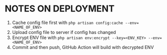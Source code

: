 # NOTES ON DEPLOYMENT

1. Cache config file first with `php artisan config:cache --env=<NAME_OF_ENV>`
2. Upload config file to server if config has changed
3. Encrypt ENV file with `php artisan env:encrypt --key=<ENV_KEY> --env=<NAME_OF_ENV>`
4. Commit and then push, GitHub Action will build with decrypted ENV
